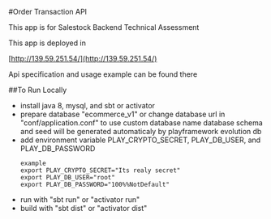 #Order Transaction API

This app is for Salestock Backend Technical Assessment

This app is deployed in

[http://139.59.251.54/](http://139.59.251.54/)

Api specification and usage example can be found there

##To Run Locally
- install java 8, mysql, and sbt or activator
- prepare database "ecommerce_v1" or change database url in "conf/application.conf" to use custom database name
  database schema and seed will be generated automaticaly by playframework evolution db
- add environment variable PLAY_CRYPTO_SECRET, PLAY_DB_USER, and PLAY_DB_PASSWORD
  ```
  example
  export PLAY_CRYPTO_SECRET="Its realy secret"
  export PLAY_DB_USER="root"
  export PLAY_DB_PASSWORD="100%%NotDefault"
  ```
- run with "sbt run" or "activator run"
- build with "sbt dist" or "activator dist"